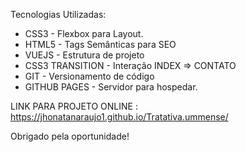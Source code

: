 Tecnologias Utilizadas:
  - CSS3 - Flexbox para Layout.
  - HTML5 - Tags Semânticas para SEO
  - VUEJS - Estrutura de projeto
  - CSS3 TRANSITION - Interação INDEX => CONTATO
  - GIT - Versionamento de código
  - GITHUB PAGES - Servidor para hospedar.

  LINK PARA PROJETO ONLINE : https://jhonatanaraujo1.github.io/Tratativa.ummense/

Obrigado pela oportunidade!
